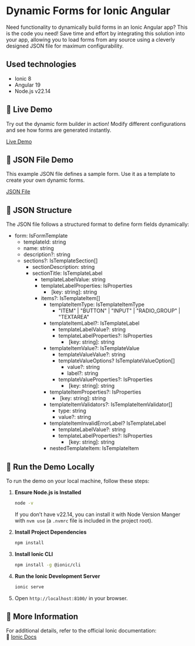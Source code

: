 # Dynamic Forms for Ionic Angular

Need functionality to dynamically build forms in an Ionic Angular app? This is the code you need! Save time and effort by integrating this solution into your app, allowing you to load forms from any source using a cleverly designed JSON file for maximum configurability.

## Used technologies

- Ionic 8
- Angular 19
- Node.js v22.14

## 🚀 Live Demo

Try out the dynamic form builder in action! Modify different configurations and see how forms are generated instantly.

[Live Demo](https://ionicforms.roamersoft.com)

## 📄 JSON File Demo

This example JSON file defines a sample form. Use it as a template to create your own dynamic forms.

[JSON File](https://ionicforms.roamersoft.com/assets/json/example-form.json)

## 📌 JSON Structure

The JSON file follows a structured format to define form fields dynamically:

- form: IsFormTemplate
  - templateId: string
  - name: string
  - description?: string
  - sections?: IsTemplateSection[]
    - sectionDescription: string
    - sectionTitle: IsTemplateLabel
      - templateLabelValue: string
      - templateLabelProperties: IsProperties
        - &nbsp;[key: string]: string
      - items?: IsTemplateItem[]
        - templateItemType: IsTemplateItemType
          - "ITEM" | "BUTTON" | "INPUT" | "RADIO_GROUP" | "TEXTAREA"
        - templateItemLabel?: IsTemplateLabel
          - templateLabelValue?: string
          - templateLabelProperties?: IsProperties
            - &nbsp;[key: string]: string
        - templateItemValue?: IsTemplateValue
          - templateValueValue?: string
          - templateValueOptions? IsTemplateValueOption[]
            - value?: string
            - label?: string
          - templateValueProperties?: IsProperties
            - &nbsp;[key: string]: string
        - templateItemProperties?: IsProperties
          - &nbsp;[key: string]: string
        - templateItemValidators?: IsTemplateItemValidator[]
          - type: string
          - value?: string
        - templateItemInvalidErrorLabel? IsTemplateLabel
          - templateLabelValue?: string
          - templateLabelProperties?: IsProperties
            - &nbsp;[key: string]: string
        - nestedTemplateItem: IsTemplateItem

## **📌 Run the Demo Locally**

To run the demo on your local machine, follow these steps:

1. **Ensure Node.js is Installed**
   ```bash
   node -v
   ```  
   If you don’t have v22.14, you can install it with Node Version Manger with `nvm use` (a `.nvmrc` file is included in the project root).


2. **Install Project Dependencies**
   ```bash
   npm install
   ```  

3. **Install Ionic CLI**
   ```bash
   npm install -g @ionic/cli
   ```  

4. **Run the Ionic Development Server**
   ```bash
   ionic serve
   ```  

5. Open `http://localhost:8100/` in your browser.

## **📌 More Information**

For additional details, refer to the official Ionic documentation:  
🔗 [Ionic Docs](https://ionicframework.com/docs)
